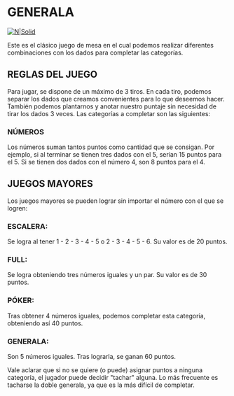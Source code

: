 # GENERALA

[![N|Solid](https://http2.mlstatic.com/D_NQ_NP_2X_983826-MLA31091103308_062019-F.webp)](https://nodesource.com/products/nsolid)

Este es el clásico juego de mesa en el cual podemos realizar diferentes combinaciones con los dados para completar las categorías.


## REGLAS DEL JUEGO

Para jugar, se dispone de un máximo de 3 tiros. En cada tiro, podemos separar los dados que creamos convenientes para lo que deseemos hacer. También podemos plantarnos y anotar nuestro puntaje sin necesidad de tirar los dados 3 veces.
Las categorías a completar son las siguientes:

### NÚMEROS
Los números suman tantos puntos como cantidad que se consigan. Por ejemplo, si al terminar se tienen tres dados con el 5, serían 15 puntos para el 5. Si se tienen dos dados con el número 4, son 8 puntos para el 4.

## JUEGOS MAYORES
Los juegos mayores se pueden lograr sin importar el número con el que se logren:

### ESCALERA:
Se logra al tener 1 - 2 - 3 - 4 - 5  o  2 - 3 - 4 - 5 - 6. Su valor es de 20 puntos.
### FULL:
Se logra obteniendo tres números iguales y un par. Su valor es de 30 puntos.
### PÓKER:
Tras obtener 4 números iguales, podemos completar esta categoría, obteniendo así 40 puntos.
### GENERALA:
Son 5 números iguales. Tras lograrla, se ganan 60 puntos.

Vale aclarar que si no se quiere (o puede) asignar puntos a ninguna categoría, el jugador puede decidir "tachar" alguna. Lo más frecuente es tacharse la doble generala, ya que es la más difícil de completar.
